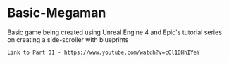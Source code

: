 # Basic-Megaman

Basic game being created using Unreal Engine 4 and Epic's tutorial series on creating a side-scroller with blueprints

    Link to Part 01 - https://www.youtube.com/watch?v=cCl1DHhIYeY
